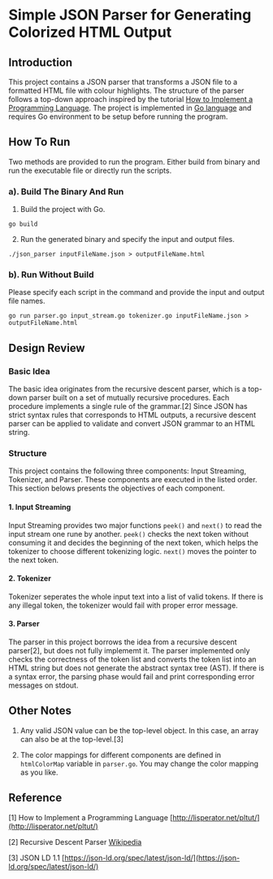 # Simple JSON Parser for Generating Colorized HTML Output

## Introduction

This project contains a JSON parser that transforms a JSON file to a formatted HTML file with colour highlights. The structure of the parser follows a top-down approach inspired by the tutorial [How to Implement a Programming Language](http://lisperator.net/pltut/). The project is implemented in [Go language](https://golang.org) and requires Go environment to be setup before running the program.

## How To Run

Two methods are provided to run the program. Either build from binary and run the executable file or directly run the scripts.

### a). Build The Binary And Run

1. Build the project with Go.
~~~
go build
~~~
2. Run the generated binary and specify the input and output files.
~~~
./json_parser inputFileName.json > outputFileName.html
~~~

### b). Run Without Build
Please specify each script in the command and provide the input and output file names.
~~~
go run parser.go input_stream.go tokenizer.go inputFileName.json > outputFileName.html
~~~

## Design Review
### Basic Idea
The basic idea originates from the recursive descent parser, which is a top-down parser built on a set of mutually recursive procedures. Each procedure implements a single rule of the grammar.[2] Since JSON has strict syntax rules that corresponds to HTML outputs, a recursive descent parser can be applied to validate and convert JSON grammar to an HTML string.

### Structure
This project contains the following three components: Input Streaming, Tokenizer, and Parser. These components are executed in the listed order. This section belows presents the objectives of each component.

#### 1. Input Streaming

Input Streaming provides two major functions `peek()` and `next()` to read the input stream one rune by another. `peek()` checks the next token without consuming it and decides the beginning of the next token, which helps the tokenizer to choose different tokenizing logic. `next()` moves the pointer to the next token.

#### 2. Tokenizer

Tokenizer seperates the whole input text into a list of valid tokens. If there is any illegal token, the tokenizer would fail with proper error message.

#### 3. Parser 

The parser in this project borrows the idea from a recursive descent parser[2], but does not fully implememt it. The parser implemented only checks the correctness of the token list and converts the token list into an HTML string but does not generate the abstract syntax tree (AST). If there is a syntax error, the parsing phase would fail and print corresponding error messages on stdout.

## Other Notes
1. Any valid JSON value can be the top-level object. In this case, an array can also be at the top-level.[3]

2. The color mappings for different components are defined in `htmlColorMap` variable in `parser.go`. You may change the color mapping as you like.

## Reference
[1] How to Implement a Programming Language [http://lisperator.net/pltut/](http://lisperator.net/pltut/)

[2] Recursive Descent Parser [Wikipedia](https://en.wikipedia.org/wiki/Recursive_descent_parser)

[3] JSON LD 1.1 [https://json-ld.org/spec/latest/json-ld/](https://json-ld.org/spec/latest/json-ld/)
